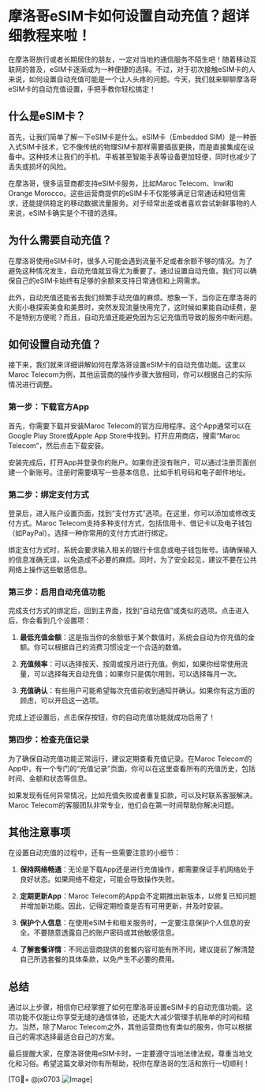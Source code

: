 # 摩洛哥eSIM卡如何设置自动充值？超详细教程来啦！

在摩洛哥旅行或者长期居住的朋友，一定对当地的通信服务不陌生吧！随着移动互联网的普及，eSIM卡逐渐成为一种便捷的选择。不过，对于初次接触eSIM卡的人来说，如何设置自动充值可能是一个让人头疼的问题。今天，我们就来聊聊摩洛哥eSIM卡的自动充值设置，手把手教你轻松搞定！

## 什么是eSIM卡？

首先，让我们简单了解一下eSIM卡是什么。eSIM卡（Embedded SIM）是一种嵌入式SIM卡技术，它不像传统的物理SIM卡那样需要插拔更换，而是直接集成在设备中。这种技术让我们的手机、平板甚至智能手表等设备更加轻便，同时也减少了丢失或损坏的风险。

在摩洛哥，很多运营商都支持eSIM卡服务，比如Maroc Telecom、Inwi和Orange Morocco。这些运营商提供的eSIM卡不仅能够满足日常通话和短信需求，还能提供稳定的移动数据流量服务。对于经常出差或者喜欢尝试新鲜事物的人来说，eSIM卡确实是个不错的选择。

## 为什么需要自动充值？

在摩洛哥使用eSIM卡时，很多人可能会遇到流量不足或者余额不够的情况。为了避免这种情况发生，自动充值就显得尤为重要了。通过设置自动充值，我们可以确保自己的eSIM卡始终有足够的余额来支持日常通信和上网需求。

此外，自动充值还能省去我们频繁手动充值的麻烦。想象一下，当你正在摩洛哥的大街小巷探索美食和美景时，突然发现流量快用完了，这时候如果能自动续费，是不是特别方便呢？而且，自动充值还能避免因为忘记充值而导致的服务中断问题。

## 如何设置自动充值？

接下来，我们就来详细讲解如何在摩洛哥设置eSIM卡的自动充值功能。这里以Maroc Telecom为例，其他运营商的操作步骤大致相同，你可以根据自己的实际情况进行调整。

### 第一步：下载官方App

首先，你需要下载并安装Maroc Telecom的官方应用程序。这个App通常可以在Google Play Store或Apple App Store中找到。打开应用商店，搜索“Maroc Telecom”，然后点击下载安装。

安装完成后，打开App并登录你的账户。如果你还没有账户，可以通过注册页面创建一个新账号。注册时需要填写一些基本信息，比如手机号码和电子邮件地址。

### 第二步：绑定支付方式

登录后，进入账户设置页面，找到“支付方式”选项。在这里，你可以添加或修改支付方式。Maroc Telecom支持多种支付方式，包括信用卡、借记卡以及电子钱包（如PayPal）。选择一种你常用的支付方式进行绑定。

绑定支付方式时，系统会要求输入相关的银行卡信息或电子钱包账号。请确保输入的信息准确无误，以免造成不必要的麻烦。同时，为了安全起见，建议不要在公共网络上操作这些敏感信息。

### 第三步：启用自动充值功能

完成支付方式的绑定后，回到主界面，找到“自动充值”或类似的选项。点击进入后，你会看到几个设置项：

1. **最低充值金额**：这是指当你的余额低于某个数值时，系统会自动为你充值的金额。你可以根据自己的消费习惯设定一个合适的数值。
   
2. **充值频率**：可以选择按天、按周或按月进行充值。例如，如果你经常使用流量，可以选择每天自动充值；如果你只是偶尔用到，可以选择每月一次。

3. **充值确认**：有些用户可能希望每次充值前收到通知并确认。如果你有这方面的顾虑，可以开启这一选项。

完成上述设置后，点击保存按钮，你的自动充值功能就成功启用了！

### 第四步：检查充值记录

为了确保自动充值功能正常运行，建议定期查看充值记录。在Maroc Telecom的App中，有一个专门的“充值记录”页面，你可以在这里查看所有的充值历史，包括时间、金额和状态等信息。

如果发现有任何异常情况，比如充值失败或者重复扣款，可以及时联系客服解决。Maroc Telecom的客服团队非常专业，他们会在第一时间帮助你解决问题。

## 其他注意事项

在设置自动充值的过程中，还有一些需要注意的小细节：

1. **保持网络畅通**：无论是下载App还是进行充值操作，都需要保证手机网络处于良好状态。如果网络不稳定，可能会导致操作失败。

2. **定期更新App**：Maroc Telecom的App会不定期推出新版本，以修复已知问题并增加新功能。因此，记得定期检查是否有可用更新，并及时安装。

3. **保护个人信息**：在使用eSIM卡和相关服务时，一定要注意保护个人信息的安全。不要随意透露自己的账户密码或其他敏感信息。

4. **了解套餐详情**：不同运营商提供的套餐内容可能有所不同，建议提前了解清楚自己所选套餐的具体条款，以免产生不必要的费用。

## 总结

通过以上步骤，相信你已经掌握了如何在摩洛哥设置eSIM卡的自动充值功能。这项功能不仅能让你享受无缝的通信体验，还能大大减少管理手机账单的时间和精力。当然，除了Maroc Telecom之外，其他运营商也有类似的服务，你可以根据自己的需求选择最适合自己的方案。

最后提醒大家，在摩洛哥使用eSIM卡时，一定要遵守当地法律法规，尊重当地文化和习俗。希望这篇文章对你有所帮助，祝你在摩洛哥的生活和旅行一切顺利！

[TG💪+ @jx0703 ![Image](https://github.com/user-attachments/assets/dbca1d08-cadb-493c-b0ec-ad6f7a83f270)]